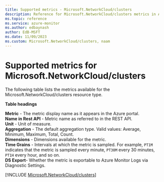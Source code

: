 ```yaml
---
title: Supported metrics - Microsoft.NetworkCloud/clusters
description: Reference for Microsoft.NetworkCloud/clusters metrics in Azure Monitor.
ms.topic: reference
ms.service: azure-monitor
ms.author: edbaynash
author: EdB-MSFT
ms.date: 11/09/2023
ms.custom: Microsoft.NetworkCloud/clusters, naam
---
```





# Supported metrics for Microsoft.NetworkCloud/clusters


The following table lists the metrics available for the Microsoft.NetworkCloud/clusters resource type.

  
    
**Table headings**
  
**Metric** - The metric display name as it appears in the Azure portal.  
**Name in Rest API** - Metric name as referred to in the REST API.  
**Unit** - Unit of measure.  
**Aggregation** - The default aggregation type. Valid values: Average, Minimum, Maximum, Total, Count.  
**Dimensions** - Dimensions available for the metric.  
**Time Grains** - Intervals at which the metric is sampled. For example, `PT1M` indicates that the metric is sampled every minute, `PT30M` every 30 minutes, `PT1H` every hour, and so on.  
**DS Export**- Whether the metric is exportable to Azure Monitor Logs via Diagnostic Settings.  


   

   
    
[!INCLUDE [Microsoft.NetworkCloud/clusters](./includes/microsoft-networkcloud-clusters-metrics-include.md)]
      
